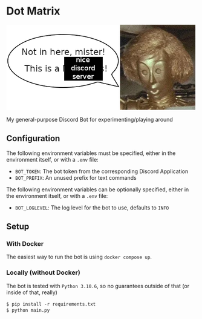 # Dot Matrix

![Dot Matrix](./assets/dot_matrix.png)

My general-purpose Discord Bot for experimenting/playing around

## Configuration

The following environment variables must be specified, either in the environment itself, or with a `.env` file:

  - `BOT_TOKEN`: The bot token from the corresponding Discord Application
  - `BOT_PREFIX`: An unused prefix for text commands

The following environment variables can be optionally specified, either in the environment itself, or with a `.env` file:

  - `BOT_LOGLEVEL`: The log level for the bot to use, defaults to `INFO`

## Setup

### With Docker

The easiest way to run the bot is using `docker compose up`.

### Locally (without Docker)

The bot is tested with `Python 3.10.6`, so no guarantees outside of that (or inside of that, really)

```console
$ pip install -r requirements.txt
$ python main.py
```
